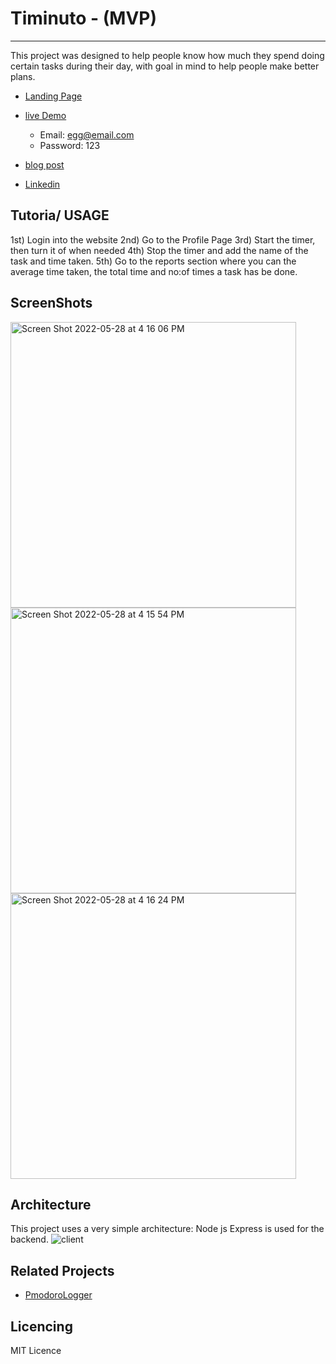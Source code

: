 # Timinuto - (MVP)
 - - - -

This project was designed to help people know how much they spend doing certain tasks during their day, with goal in mind to help people make better plans.
* [Landing Page](https://avocadoclouds.github.io/timinuto-pages/) 
* [live Demo](https://tobeadded)
    * Email: egg@email.com
    * Password: 123

* [blog post](https://medium.com/@rehana447/timinuto-mvp-c19fc5c65576)

* [Linkedin](https://www.linkedin.com/in/rihana-ali-saeid-68352b1bb/)

## Tutoria/ USAGE

1st) Login into the website
2nd) Go to the Profile Page
3rd) Start the timer, then turn it of when needed 
4th) Stop the timer and add the name of the task and time taken.
5th) Go to the reports section where you can the average time taken, the total time and no:of times a task has be done.

## ScreenShots
<img width="457" alt="Screen Shot 2022-05-28 at 4 16 06 PM" src="https://user-images.githubusercontent.com/75071112/171364591-7a5075af-4459-4e8b-847d-17557fdb7d5b.png">

<img width="457" alt="Screen Shot 2022-05-28 at 4 15 54 PM" src="https://user-images.githubusercontent.com/75071112/171364650-6f2c8dd0-c930-41f1-9915-8c3e80b45825.png">

<img width="457" alt="Screen Shot 2022-05-28 at 4 16 24 PM" src="https://user-images.githubusercontent.com/75071112/171364683-94b9c0fd-6140-4658-a291-abfcb448c5c7.png">



## Architecture 
This project uses a very simple architecture: Node js Express is used for the backend.
![client](https://user-images.githubusercontent.com/75071112/171365708-e2ccb8aa-bcf7-4a7e-9c45-adef3c9af02e.png)



## Related Projects
* [PmodoroLogger](https://github.com/zxch3n/PomodoroLogger)


## Licencing
MIT Licence
